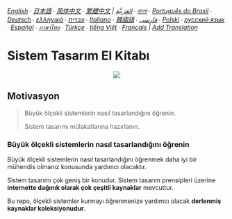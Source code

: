 *[English](README.md) ∙ [日本語](README-ja.md) ∙ [简体中文](README-zh-Hans.md) ∙ [繁體中文](README-zh-TW.md) | [العَرَبِيَّة‎](https://github.com/donnemartin/system-design-primer/issues/170) ∙ [বাংলা](https://github.com/donnemartin/system-design-primer/issues/220) ∙ [Português do Brasil](https://github.com/donnemartin/system-design-primer/issues/40) ∙ [Deutsch](https://github.com/donnemartin/system-design-primer/issues/186) ∙ [ελληνικά](https://github.com/donnemartin/system-design-primer/issues/130) ∙ [עברית](https://github.com/donnemartin/system-design-primer/issues/272) ∙ [Italiano](https://github.com/donnemartin/system-design-primer/issues/104) ∙ [韓國語](https://github.com/donnemartin/system-design-primer/issues/102) ∙ [فارسی](https://github.com/donnemartin/system-design-primer/issues/110) ∙ [Polski](https://github.com/donnemartin/system-design-primer/issues/68) ∙ [русский язык](https://github.com/donnemartin/system-design-primer/issues/87) ∙ [Español](https://github.com/donnemartin/system-design-primer/issues/136) ∙ [ภาษาไทย](https://github.com/donnemartin/system-design-primer/issues/187) ∙ [Türkçe](https://github.com/donnemartin/system-design-primer/issues/39) ∙ [tiếng Việt](https://github.com/donnemartin/system-design-primer/issues/127) ∙ [Français](https://github.com/donnemartin/system-design-primer/issues/250) | [Add Translation](https://github.com/donnemartin/system-design-primer/issues/28)*

# Sistem Tasarım El Kitabı

<p align="center">
  <img src="http://i.imgur.com/jj3A5N8.png"/>
  <br/>
</p>

## Motivasyon

> Büyük ölçekli sistemlerin nasıl tasarlandığını öğrenin.
>
> Sistem tasarımı mülakatlarına hazırlanın.

### Büyük ölçekli sistemlerin nasıl tasarlandığını öğrenin

Büyük ölçekli sistemlerin nasıl tasarlandığını öğrenmek daha iyi bir mühendis olmanız konusunda yardımcı olacaktır.

Sistem tasarımı çok geniş bir konudur. Sistem tasarım prensipleri üzerine **internette dağınık olarak çok çeşitli kaynaklar** mevcuttur.

Bu repo, ölçekli sistemler kurmayı öğrenmenize yardımcı olacak **derlenmiş kaynaklar koleksiyonudur**.

